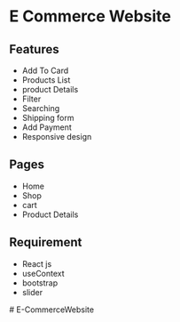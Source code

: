 
# E Commerce Website



## Features 
-  Add To Card 
- Products List 
- product Details
- Filter 
- Searching
- Shipping form
- Add Payment
- Responsive design


## Pages 
- Home 
- Shop
- cart
- Product Details  

## Requirement 
- React js
- useContext 
- bootstrap
- slider



#   E - C o m m e r c e W e b s i t e 
 
 
